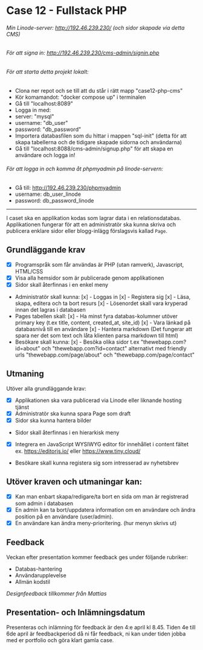 # Case 12 - Fullstack PHP

###### Min Linode-server: http://192.46.239.230/ (och sidor skapade via detta CMS)
###### För att signa in: http://192.46.239.230/cms-admin/signin.php

###### För att starta detta projekt lokalt:
- Clona ner repot och se till att du står i rätt mapp "case12-php-cms"
- Kör komamandot: "docker compose up" i terminalen
- Gå till "localhost:8089" 
- Logga in med:
 - server: "mysql"
 - username: "db_user"
 - password: "db_password"
- Importera databasfilen som du hittar i mappen "sql-init" (detta för att skapa tabellerna och de tidigare skapade sidorna och användarna)
- Gå till "localhost:8088/cms-admin/signup.php" för att skapa en användare och logga in!

###### För att logga in och komma åt phpmyadmin på linode-servern:
- Gå till: http://192.46.239.230/phpmyadmin
- username: db_user_linode
- password: db_password_linode

---

I caset ska en applikation kodas som lagrar data i en relationsdatabas. Applikationen fungerar för att en administratör ska kunna skriva och publicera enklare sidor eller blogg-inlägg förslagsvis kallad `Page`.

## Grundläggande krav
- [x] Programspråk som får användas är PHP (utan ramverk), Javascript, HTML/CSS
- [x] Visa alla hemsidor som är publicerade genom applikationen
- [x] Sidor skall återfinnas i en enkel meny
- Administratör skall kunna:
 [x] - Loggas in 
 [x] - Registera sig 
 [x] - Läsa, skapa, editera och ta bort resurs 
 [x] - Lösenordet skall vara kryperad innan det lagras i databasen 
- Pages tabellen skall:
 [x] - Ha minst fyra databas-kolumner utöver primary key (t.ex title, content, created_at, site_id)
 [x] - Vara länkad på databasnivå till en användare 
 [x] - Hantera markdown (Det fungerar att spara ner det som text och låta klienten parsa markdown till html) 
- Besökare skall kunna:
 [x] - Besöka olika sidor t.ex "thewebapp.com?id=about" och "thewebapp.com?id=contact" alternativt med friendly urls "thewebapp.com/page/about" och "thewebapp.com/page/contact" 
 
## Utmaning
Utöver alla grundläggande krav:
- [x] Applikationen ska vara publicerad via Linode eller liknande hosting tjänst
- [x] Administratör ska kunna spara Page som draft
- [x] Sidor ska kunna hantera bilder
- Sidor skall återfinnas i en hierarkisk meny
- [x] Integrera en JavaScript WYSIWYG editor för innehållet i content fältet ex. https://editorjs.io/ eller https://www.tiny.cloud/
- Besökare skall kunna registera sig som intresserad av nyhetsbrev
 
## Utöver kraven och utmaningar kan:
- [x] Kan man enbart skapa/redigare/ta bort en sida om man är registrerad som admin i databasen
- [x] En admin kan ta bort/uppdatera information om en användare och ändra position på en användare (user/admin).
- [x] En användare kan ändra meny-prioritering. (hur menyn skrivs ut)

## Feedback
Veckan efter presentation kommer feedback ges under följande rubriker:

- Databas-hantering
- Användarupplevelse
- Allmän kodstil

*Designfeedback tillkommer från Mattias*

## Presentation- och Inlämningsdatum
Presenteras och inlämning för feedback är den 4:e april kl 8.45. Tiden 4e till 6de april är feedbackperiod då ni får feedback, ni kan under tiden jobba med er portfolio och göra klart gamla case.